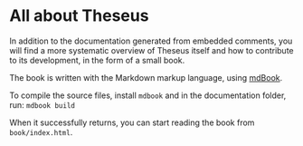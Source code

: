 # All about Theseus

In addition to the documentation generated from embedded comments, you will find a more systematic overview of Theseus itself and how to contribute to its development, in the form of a small book.

The book is written with the Markdown markup language, using [mdBook](https://rust-lang-nursery.github.io/mdBook/).

To compile the source files, install `mdbook` and in the documentation folder, run:
`mdbook build`

When it successfully returns, you can start reading the book from `book/index.html`.